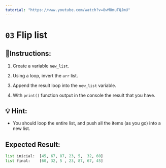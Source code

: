 ```yaml
---
tutorial: "https://www.youtube.com/watch?v=8wM8muTQJmU"
---
```


# `03` Flip list

## 📝Instructions:

1. Create a variable `new_list`.

2. Using a loop, invert the `arr` list.

3. Append the result loop into the `new_list` variable.

4. With `print()` function output in the console the result that you have.

## 💡 Hint:

- You should loop the entire list, and push all the items (as you go) into a new list.

## Expected Result:

```py
list inicial:  [45, 67, 87, 23, 5,  32, 60]
list final:    [60, 32, 5 , 23, 87, 67, 45]
```

